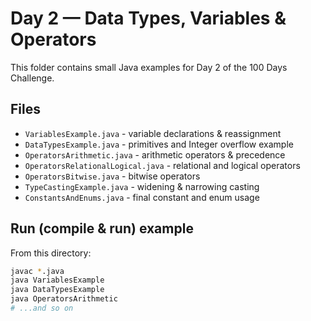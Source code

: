 # Day 2 — Data Types, Variables & Operators

This folder contains small Java examples for Day 2 of the 100 Days Challenge.

## Files
- `VariablesExample.java`         - variable declarations & reassignment
- `DataTypesExample.java`         - primitives and Integer overflow example
- `OperatorsArithmetic.java`      - arithmetic operators & precedence
- `OperatorsRelationalLogical.java` - relational and logical operators
- `OperatorsBitwise.java`         - bitwise operators
- `TypeCastingExample.java`       - widening & narrowing casting
- `ConstantsAndEnums.java`        - final constant and enum usage

## Run (compile & run) example
From this directory:
```bash
javac *.java
java VariablesExample
java DataTypesExample
java OperatorsArithmetic
# ...and so on
